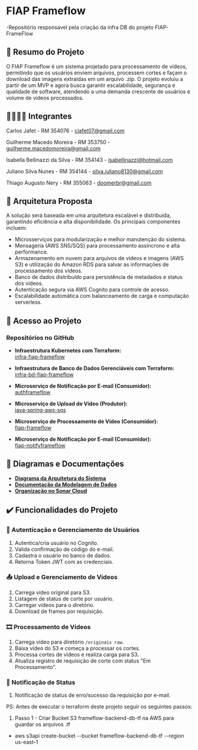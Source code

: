 
# FIAP Frameflow
-Repositório responsavel pela criação da infra DB do projeto FIAP-FrameFlow

## 📄 Resumo do Projeto
O FIAP Frameflow é um sistema projetado para processamento de vídeos, permitindo que os usuários enviem arquivos, processem cortes e façam o download das imagens extraídas em um arquivo .zip. O projeto evoluiu a partir de um MVP e agora busca garantir escalabilidade, segurança e qualidade de software, atendendo a uma demanda crescente de usuários e volume de vídeos processados.

## 👨‍🔧👩‍🔧 Integrantes
Carlos Jafet - RM 354076 - cjafet07@gmail.com

Guilherme Macedo Moreira - RM 353750 - guilherme.macedomoreira@gmail.com

Isabella Bellinazzi da Silva - RM 354143 - isabellinazzi@hotmail.com

Juliano Silva Nunes - RM 354144 - silva.juliano8130@gmail.com

Thiago Augusto Nery - RM 355063 - doomerbr@gmail.com

## 🔨 Arquitetura Proposta
A solução será baseada em uma arquitetura escalável e distribuída, garantindo eficiência e alta disponibilidade. Os principais componentes incluem:
- Microsserviços para modularização e melhor manutenção do sistema.
- Mensageria (AWS SNS/SQS) para processamento assíncrono e alta performance.
- Armazenamento em nuvem para arquivos de vídeos e imagens (AWS S3) e utilização do Amazon RDS para salvar as informações de processamento dos vídeos.
- Banco de dados distribuído para persistência de metadados e status dos vídeos.
- Autenticação segura via AWS Cognito para controle de acesso.
- Escalabilidade automática com balanceamento de carga e computação serverless.

## 📁 Acesso ao Projeto

### Repositórios no GitHub

- **Infraestrutura Kubernetes com Terraform:**  
  [infra-fiap-frameflow](https://github.com/GuiMM/infra-fiap-frameflow)

- **Infraestrutura de Banco de Dados Gerenciáveis com Terraform:**  
  [infra-bd-fiap-frameflow](https://github.com/GuiMM/infra-bd-fiap-frameflow)

- **Microserviço de Notificação por E-mail (Consumidor):**  
  [authframeflow](https://github.com/julianoBeerg/fiap-authframeflow)
  
- **Microserviço de Upload de Vídeo (Produtor):**  
  [java-spring-aws-sqs](https://github.com/cjafet/java-spring-aws-sqs)

- **Microserviço de Processamento de Vídeo (Consumidor):**  
  [fiap-frameflow](https://github.com/Tnery81/fiap-frameflow)

- **Microserviço de Notificação por E-mail (Consumidor):**  
  [fiap-notifyframeflow](https://github.com/julianoBeerg/fiap-notifyframeflow)

## 📐 Diagramas e Documentações

- [**Diagrama da Arquitetura do Sistema**](https://drive.google.com/file/d/1tmwsMudqYLGj0Bk0klof8fA4hw1KPFEX/view?usp=sharing)
- [**Documentação da Modelagem de Dados**](https://docs.google.com/document/d/1saqkl32ulXfilE4y4Ay43t4JogHs1P7lekVda9JkCkM/edit?usp=sharing)
- [**Organização no Sonar Cloud**](https://sonarcloud.io/projects)

## ✔️ Funcionalidades do Projeto

### 🔑 Autenticação e Gerenciamento de Usuários
1. Autentica/cria usuário no Cognito.
2. Valida confirmação de código do e-mail.
3. Cadastra o usuário no banco de dados.
4. Retorna Token JWT com as credenciais.

### 📤 Upload e Gerenciamento de Vídeos
1. Carrega vídeo original para S3.
2. Listagem de status de corte por usuário.
3. Carregar vídeos para o diretório.
4. Download de frames por requisição.

### 🎞️ Processamento de Vídeos
1. Carrega vídeo para diretório `/originais raw`.
2. Baixa vídeo do S3 e começa a processar os cortes.
3. Processa cortes de vídeos e realiza carga para S3.
4. Atualiza registro de requisição de corte com status "Em Processamento".

### 📩 Notificação de Status
1. Notificação de status de erro/sucesso da requisição por e-mail.

PS: Antes de executar o terraform deste projeto seguir os seguintes passos:
1. Passo 1 - Criar Bucket S3 frameflow-backend-db-tf na AWS para guardar os arquivos .tf
 - aws s3api create-bucket --bucket frameflow-backend-db-tf --region us-east-1

